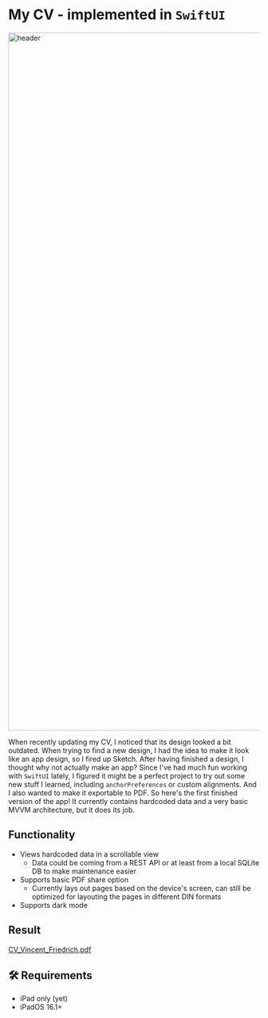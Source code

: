 # My CV - implemented in `SwiftUI`

<img width="1399" alt="header" src="https://user-images.githubusercontent.com/19791346/205514754-9696dd84-58e4-4f15-9708-20e807413295.png">

When recently updating my CV, I noticed that its design looked a bit outdated.
When trying to find a new design, I had the idea to make it look like an app design,
so I fired up Sketch. After having finished a design, I thought why not actually make an app?
Since I've had much fun working with `SwiftUI` lately, I figured it might be a perfect project to try out some new stuff I learned,
including `anchorPreferences` or custom alignments. And I also wanted to make it exportable to PDF.
So here's the first finished version of the app!
It currently contains hardcoded data and a very basic MVVM architecture, but it does its job.

## Functionality

* Views hardcoded data in a scrollable view
    * Data could be coming from a REST API or at least from a local SQLite DB to make maintenance easier
* Supports basic PDF share option
    * Currently lays out pages based on the device's screen, can still be optimized for layouting the pages in different DIN formats
* Supports dark mode

## Result

[CV_Vincent_Friedrich.pdf](https://github.com/vincefried/CV-SwiftUI/files/10149428/CV_Vincent_Friedrich.pdf)

## 🛠 Requirements

* iPad only (yet)
* iPadOS 16.1+
